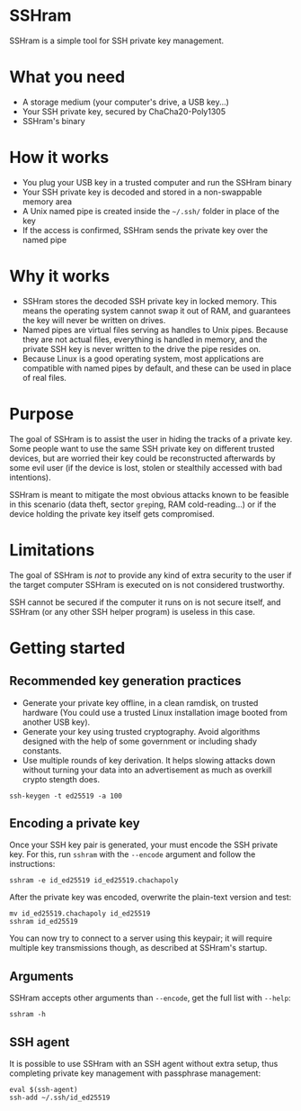 # SSHram
SSHram is a simple tool for SSH private key management.

# What you need
 - A storage medium (your computer's drive, a USB key...)
 - Your SSH private key, secured by ChaCha20-Poly1305
 - SSHram's binary

# How it works
 - You plug your USB key in a trusted computer and run the SSHram binary
 - Your SSH private key is decoded and stored in a non-swappable memory area
 - A Unix named pipe is created inside the `~/.ssh/` folder in place of the key
 - If the access is confirmed, SSHram sends the private key over the named pipe

# Why it works
 - SSHram stores the decoded SSH private key in locked memory.
   This means the operating system cannot swap it out of RAM,
   and guarantees the key will never be written on drives.
 - Named pipes are virtual files serving as handles to Unix pipes.
   Because they are not actual files, everything is handled in memory,
   and the private SSH key is never written to the drive the pipe resides on.
 - Because Linux is a good operating system, most applications are compatible
   with named pipes by default, and these can be used in place of real files.

# Purpose
The goal of SSHram is to assist the user in hiding the tracks of a private key.
Some people want to use the same SSH private key on different trusted devices,
but are worried their key could be reconstructed afterwards by some evil user
(if the device is lost, stolen or stealthily accessed with bad intentions).

SSHram is meant to mitigate the most obvious attacks known to be feasible in
this scenario (data theft, sector `grep`ing, RAM cold-reading...) or if the
device holding the private key itself gets compromised.

# Limitations
The goal of SSHram is *not* to provide any kind of extra security to the user
if the target computer SSHram is executed on is not considered trustworthy.

SSH cannot be secured if the computer it runs on is not secure itself,
and SSHram (or any other SSH helper program) is useless in this case.

# Getting started
## Recommended key generation practices
 - Generate your private key offline, in a clean ramdisk, on trusted hardware
   (You could use a trusted Linux installation image booted from another USB key).
 - Generate your key using trusted cryptography. Avoid algorithms designed
   with the help of some government or including shady constants.
 - Use multiple rounds of key derivation. It helps slowing attacks down without
   turning your data into an advertisement as much as overkill crypto stength does.
```
ssh-keygen -t ed25519 -a 100
```

## Encoding a private key
Once your SSH key pair is generated, your must encode the SSH private key.
For this, run `sshram` with the `--encode` argument and follow the instructions:
```
sshram -e id_ed25519 id_ed25519.chachapoly
```

After the private key was encoded, overwrite the plain-text version and test:
```
mv id_ed25519.chachapoly id_ed25519
sshram id_ed25519
```

You can now try to connect to a server using this keypair; it will require
multiple key transmissions though, as described at SSHram's startup.

## Arguments
SSHram accepts other arguments than `--encode`, get the full list with `--help`:
```
sshram -h
```

## SSH agent
It is possible to use SSHram with an SSH agent without extra setup,
thus completing private key management with passphrase management:
```
eval $(ssh-agent)
ssh-add ~/.ssh/id_ed25519
```
